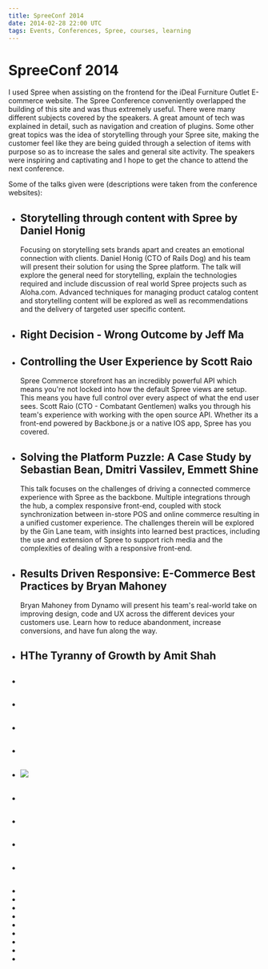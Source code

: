```yaml
---
title: SpreeConf 2014
date: 2014-02-28 22:00 UTC
tags: Events, Conferences, Spree, courses, learning
---
```


<div class="courses">
	<div class="row"> 
		<div class="col-sm-12">
			<div class="course-body">
				<h1 class="courses">SpreeConf 2014</h1>
				<p>I used Spree when assisting on the frontend for the iDeal Furniture Outlet E-commerce website. The Spree Conference conveniently overlapped the building of this site and was thus extremely useful. There were many different subjects covered by the speakers. A great amount of tech was explained in detail, such as navigation and creation of plugins. Some other great topics was the idea of storytelling through your Spree site, making the customer feel like they are being guided through a selection of items with purpose so as to increase the sales and general site activity. The speakers were inspiring and captivating and I hope to get the chance to attend the next conference.</p>
				<p>Some of the talks given were (descriptions were taken from the conference websites):</p>
				<ul class="course-list"> 
						<li>
							<h2>Storytelling through content with Spree by Daniel Honig</h2>
							<p>Focusing on storytelling sets brands apart and creates an emotional connection with clients. Daniel Honig (CTO of Rails Dog) and his team will present their solution for using the Spree platform. The talk will explore the general need for storytelling, explain the technologies required and include discussion of real world Spree projects such as Aloha.com. Advanced techniques for managing product catalog content and storytelling content will be explored as well as recommendations and the delivery of targeted user specific content. </p>
						</li>
						<li>
							<h2>Right Decision - Wrong Outcome by Jeff Ma</h2>
						</li>
						<li>
							<h2>Controlling the User Experience by Scott Raio</h2>
							<p> Spree Commerce storefront has an incredibly powerful API which means you're not locked into how the default Spree views are setup. This means you have full control over every aspect of what the end user sees. Scott Raio (CTO - Combatant Gentlemen) walks you through his team's experience with working with the open source API. Whether its a front-end powered by Backbone.js or a native IOS app, Spree has you covered. </p>
						</li>
						<li>
							<h2>Solving the Platform Puzzle: A Case Study by Sebastian Bean, Dmitri Vassilev, Emmett Shine</h2>
							<p> This talk focuses on the challenges of driving a connected commerce experience with Spree as the backbone. Multiple integrations through the hub, a complex responsive front-end, coupled with stock synchronization between in-store POS and online commerce resulting in a unified customer experience. The challenges therein will be explored by the Gin Lane team, with insights into learned best practices, including the use and extension of Spree to support rich media and the complexities of dealing with a responsive front-end.</p>
						</li>
						<li>
							<h2>Results Driven Responsive: E-Commerce Best Practices by Bryan Mahoney</h2>
							<p>Bryan Mahoney from Dynamo will present his team's real-world take on improving design, code and UX across the different devices your customers use. Learn how to reduce abandonment, increase conversions, and have fun along the way.</p>
						</li>
						<li>
							<h2>HThe Tyranny of Growth by Amit Shah</h2>
						</li>
						<li><h2></h2></li>
						<li><h2></h2></li>
						<li><h2></h2></li>
						<li><h2></h2></li>
						<li><img class="courses img-responsive" src="/images/thumbnails/spreeconf.jpg"/></li>
						<li><h2></h2></li>
						<li><h2></h2></li>
						<li><h2></h2></li>
						<li><h2></h2></li>
						<li></li>
						<li></li>
						<li></li>
						<li></li>
						<li></li>
						<li></li>
						<li></li>
						<li></li>
						<li></li>
					</ul>
			</div>
		</div>
	</div>
</div>

	








